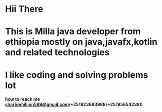 # Hii There
# This is Milla java developer from ethiopia mostly on java,javafx,kotlin and related technologies
# I like coding and solving problems lot 
#### how to reach me sharbemillion599@gmail.com/+251923683988/+251956542380

